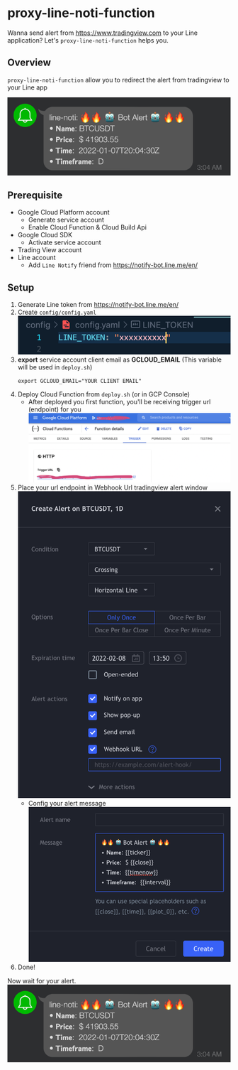 # proxy-line-noti-function
Wanna send alert from https://www.tradingview.com to your Line application? Let's `proxy-line-noti-function` helps you.  
## Overview  
`proxy-line-noti-function` allow you to redirect the alert from tradingview to your Line app  

![alert](assets/alert.png)  

## Prerequisite
- Google Cloud Platform account 
    - Generate service account 
    - Enable Cloud Function & Cloud Build Api
- Google Cloud SDK
    - Activate service account
- Trading View account
- Line account
    - Add `Line Notify` friend from https://notify-bot.line.me/en/  

## Setup
1. Generate Line token from https://notify-bot.line.me/en/  
2.  Create `config/config.yaml`  
    ![token](assets/token.png)  
3. **export** service account client email as **GCLOUD_EMAIL** (This variable will be used in `deploy.sh`)
    ```
    export GCLOUD_EMAIL="YOUR CLIENT EMAIL"
    ```
4. Deploy Cloud Function from `deploy.sh` (or in GCP Console)
    - After deployed you first function, you'll be receiving trigger url (endpoint) for you
    ![console](assets/console.png)  
5. Place your url endpoint in Webhook Url tradingview alert window  
    ![webhook](assets/webhook.png)  
    - Config your alert message  
    ![message](assets/message.png)  
6. Done!

Now wait for your alert.  
![alert](assets/alert.png)  
